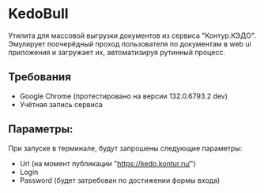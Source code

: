 # KedoBull
Утилита для массовой выгрузки документов из сервиса "Контур.КЭДО".
Эмулирует поочерёдный проход пользователя по документам в web ui приложения и загружает их, автоматизируя рутинный процесс.

## Требования
- Google Chrome (протестировано на версии 132.0.6793.2 dev)
- Учётная запись сервиса

## Параметры:
При запуске в терминале, будут запрошены следующие параметры:
<br>
- Url (на момент публикации "https://kedo.kontur.ru/")
- Login
- Password (будет затребован по достижении формы входа)
